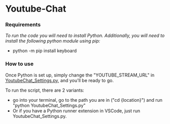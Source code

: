 # Youtube-Chat

### Requirements

*To run the code you will need to install Python.*
*Additionally, you will need to install the following python module using pip:* 

* python -m pip install keyboard


### How to use

Once Python is set up, simply change the "YOUTUBE_STREAM_URL" in [YoutubeChat_Settings.py](YoutubeChat_Settings.py), and you'll be ready to go.


To run the script, there are 2 variants:
* go into your terminal, go to the path you are in ("cd {location}") and run "python YoutubeChat_Settings.py"
* Or if you have a Python runner extension in VSCode, just run YoutubeChat_Settings.py.